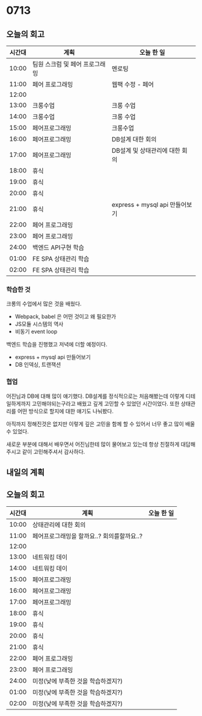 # 0713 

## 오늘의 회고

| 시간대 | 계획                           | 오늘 한 일                     |
| ------ | ------------------------------ | ------------------------------ |
| 10:00  | 팀원 스크럼 및 페어 프로그래밍 | 멘로팅                         |
| 11:00  | 페어 프로그래밍                | 웹팩 수정 - 페어               |
| 12:00  |                                |                                |
| 13:00  | 크롱수업                       | 크롱 수업                      |
| 14:00  | 크롱수업                       | 크롱 수업                      |
| 15:00  | 페어프로그래밍                 | 크롱수업                       |
| 16:00  | 페어프로그래밍                 | DB설계 대한 회의               |
| 17:00  | 페어프로그래밍                 | DB설계 및 상태관리에 대한 회의 |
| 18:00  | 휴식                           |                                |
| 19:00  | 휴식                           |                                |
| 20:00  | 휴식                           |                                |
| 21:00  | 휴식                           | express + mysql api 만들어보기 |
| 22:00  | 페어 프로그래밍                |                                |
| 23:00  | 페어 프로그래밍                |                                |
| 24:00  | 백엔드 API구현 학습            |                                |
| 01:00  | FE SPA 상태관리 학습           |                                |
| 02:00  | FE SPA 상태관리 학습           |                                |

### 학습한 것

크롱의 수업에서 많은 것을 배웠다.

- Webpack, babel 은 어떤 것이고 왜 필요한가
- JS모듈 시스템의 역사
- 비동기 event loop

백엔드 학습을 진행했고 저녁에 더할 예정이다. 

- express + mysql api 만들어보기
- DB 인덱싱, 트랜잭션

### 협업

어진님과 DB에 대해 많이 얘기했다. DB설계를 정식적으로는 처음해봤는데 이렇게 디테일하게까지 고민해야되는구라고 배웠고 깊게 고민할 수 있었던 시간이었다. 또한 상태관리를 어떤 방식으로 할지에 대한 얘기도 나눠봤다.

아직까지 정해진것은 없지만 이렇게 깊은 고민을 함께 할 수 있어서 너무 좋고 많이 배울 수 있었다.

새로운 부분에 대해서 배우면서 어진님한테 많이 물어보고 있는데 항상 친절하게 대답해주시고 같이 고민해주셔서 감사하다.

## 내일의 계획

## 오늘의 회고

| 시간대 | 계획                                       | 오늘 한 일 |
| ------ | ------------------------------------------ | ---------- |
| 10:00  | 상태관리에 대한 회의                       |            |
| 11:00  | 페어프로그래밍을 할까요..? 회의를할까요..? |            |
| 12:00  |                                            |            |
| 13:00  | 네트워킹 데이                              |            |
| 14:00  | 네트워킹 데이                              |            |
| 15:00  | 페어프로그래밍                             |            |
| 16:00  | 페어프로그래밍                             |            |
| 17:00  | 페어프로그래밍                             |            |
| 18:00  | 휴식                                       |            |
| 19:00  | 휴식                                       |            |
| 20:00  | 휴식                                       |            |
| 21:00  | 휴식                                       |            |
| 22:00  | 페어 프로그래밍                            |            |
| 23:00  | 페어 프로그래밍                            |            |
| 24:00  | 미정(낮에 부족한 것을 학습하겠지?)         |            |
| 01:00  | 미정(낮에 부족한 것을 학습하겠지?)         |            |
| 02:00  | 미정(낮에 부족한 것을 학습하겠지?)         |            |